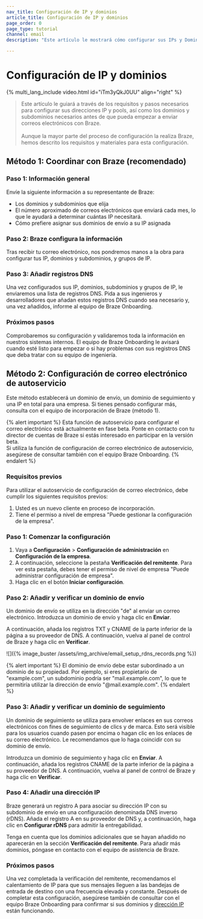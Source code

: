 ```yaml
---
nav_title: Configuración de IP y dominios
article_title: Configuración de IP y dominios
page_order: 0
page_type: tutorial
channel: email
description: "Este artículo le mostrará cómo configurar sus IPs y Dominios para enviar correos electrónicos a través de Braze."

---
```


# Configuración de IP y dominios

{% multi_lang_include video.html id="iTm3yQkJ0UU" align="right"  %}

> Este artículo le guiará a través de los requisitos y pasos necesarios para configurar sus direcciones IP y pools, así como los dominios y subdominios necesarios antes de que pueda empezar a enviar correos electrónicos con Braze.<br><br>Aunque la mayor parte del proceso de configuración la realiza Braze, hemos descrito los requisitos y materiales para esta configuración.

## Método 1: Coordinar con Braze (recomendado)

### Paso 1: Información general

Envíe la siguiente información a su representante de Braze:

* Los dominios y subdominios que elija
* El número aproximado de correos electrónicos que enviará cada mes, lo que le ayudará a determinar cuántas IP necesitará.
* Cómo prefiere asignar sus dominios de envío a su IP asignada

### Paso 2: Braze configura la información

Tras recibir tu correo electrónico, nos pondremos manos a la obra para configurar tus IP, dominios y subdominios, y grupos de IP.

### Paso 3: Añadir registros DNS

Una vez configurados sus IP, dominios, subdominios y grupos de IP, le enviaremos una lista de registros DNS. Pida a sus ingenieros y desarrolladores que añadan estos registros DNS cuando sea necesario y, una vez añadidos, informe al equipo de Braze Onboarding.

### Próximos pasos

Comprobaremos su configuración y validaremos toda la información en nuestros sistemas internos. El equipo de Braze Onboarding le avisará cuando esté listo para empezar o si hay problemas con sus registros DNS que deba tratar con su equipo de ingeniería.

## Método 2: Configuración de correo electrónico de autoservicio

Este método establecerá un dominio de envío, un dominio de seguimiento y una IP en total para una empresa. Si tienes pensado configurar más, consulta con el equipo de incorporación de Braze (método 1).

{% alert important %}
Esta función de autoservicio para configurar el correo electrónico está actualmente en fase beta. Ponte en contacto con tu director de cuentas de Braze si estás interesado en participar en la versión beta.<br>Si utiliza la función de configuración de correo electrónico de autoservicio, asegúrese de consultar también con el equipo Braze Onboarding.
{% endalert %}

### Requisitos previos

Para utilizar el autoservicio de configuración de correo electrónico, debe cumplir los siguientes requisitos previos:

1. Usted es un nuevo cliente en proceso de incorporación.
2. Tiene el permiso a nivel de empresa "Puede gestionar la configuración de la empresa".

### Paso 1: Comenzar la configuración

1. Vaya a **Configuración** > **Configuración de administración** en **Configuración de la empresa**. 
2. A continuación, seleccione la pestaña **Verificación del remitente**. Para ver esta pestaña, debes tener el permiso de nivel de empresa "Puede administrar configuración de empresa".
3. Haga clic en el botón **Iniciar configuración**.

### Paso 2: Añadir y verificar un dominio de envío

Un dominio de envío se utiliza en la dirección "de" al enviar un correo electrónico. Introduzca un dominio de envío y haga clic en **Enviar**. 

A continuación, añada los registros TXT y CNAME de la parte inferior de la página a su proveedor de DNS. A continuación, vuelva al panel de control de Braze y haga clic en **Verificar**.

![]({% image_buster /assets/img_archive/email_setup_rdns_records.png %})

{% alert important %}
El dominio de envío debe estar subordinado a un dominio de su propiedad. Por ejemplo, si eres propietario de "example.com", un subdominio podría ser "mail.example.com", lo que te permitiría utilizar la dirección de envío "@mail.example.com".
{% endalert %}

### Paso 3: Añadir y verificar un dominio de seguimiento

Un dominio de seguimiento se utiliza para envolver enlaces en sus correos electrónicos con fines de seguimiento de clics y de marca. Esto será visible para los usuarios cuando pasen por encima o hagan clic en los enlaces de su correo electrónico. Le recomendamos que lo haga coincidir con su dominio de envío.

Introduzca un dominio de seguimiento y haga clic en **Enviar**. A continuación, añada los registros CNAME de la parte inferior de la página a su proveedor de DNS. A continuación, vuelva al panel de control de Braze y haga clic en **Verificar**.

### Paso 4: Añadir una dirección IP

Braze generará un registro A para asociar su dirección IP con su subdominio de envío en una configuración denominada DNS inverso (rDNS). Añada el registro A en su proveedor de DNS y, a continuación, haga clic en **Configurar rDNS** para admitir la entregabilidad.

Tenga en cuenta que los dominios adicionales que se hayan añadido no aparecerán en la sección **Verificación del remitente**. Para añadir más dominios, póngase en contacto con el equipo de asistencia de Braze.

### Próximos pasos

Una vez completada la verificación del remitente, recomendamos el calentamiento de IP para que sus mensajes lleguen a las bandejas de entrada de destino con una frecuencia elevada y constante. Después de completar esta configuración, asegúrese también de consultar con el equipo Braze Onboarding para confirmar si sus dominios y [dirección IP]({{site.baseurl}}/user_guide/message_building_by_channel/email/email_setup/ip_warming/) están funcionando.

